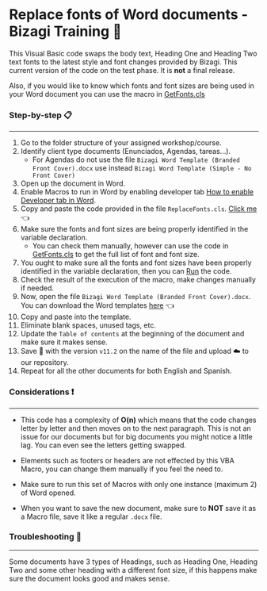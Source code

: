 # Replace fonts of Word documents - Bizagi Training :robot:

This Visual Basic code swaps the body text, Heading One and Heading Two text fonts to the latest style and font changes provided by Bizagi.
This current version of the code on the test phase. It is **not** a final release.

Also, if you would like to know which fonts and font sizes are being used in your Word document you can use the macro in [GetFonts.cls](https://github.com/sebasgraciavalderrama/BizagiTraining/blob/main/GetFonts.cls)

### Step-by-step :clipboard:
***
1. Go to the folder structure of your assigned workshop/course.
2. Identify client type documents (Enunciados, Agendas, tareas...).
    - For Agendas do not use the file `Bizagi Word Template (Branded Front Cover).docx` use instead `Bizagi Word Template (Simple - No Front Cover)`
3. Open up the document in Word.
4. Enable Macros to run in Word by enabling developer tab [How to enable Developer tab in Word](https://support.microsoft.com/en-us/office/show-the-developer-tab-in-word-e356706f-1891-4bb8-8d72-f57a51146792).
5. Copy and paste the code provided in the file `ReplaceFonts.cls`. [Click me](https://postimg.cc/RW3HRKGP) :point_left:
6. Make sure the fonts and font sizes are being properly identified in the variable declaration.
    - You can check them manually, however can use the code in [GetFonts.cls](https://github.com/sebasgraciavalderrama/BizagiTraining/blob/main/GetFonts.cls) to get the full list of font and font size.
7. You ought to make sure all the fonts and font sizes have been properly identified in the variable declaration, then you can [Run](https://postimg.cc/F1Rs3mTp) the code.
8. Check the result of the execution of the macro, make changes manually if needed.
9. Now, open the file `Bizagi Word Template (Branded Front Cover).docx`. You can download the Word templates [here](https://bizagi.sharepoint.com/Pages/Forms/AllItems.aspx?siteid=%7BCFD9BA7B%2DE65E%2D4228%2DA709%2DFEB91696C9CB%7D&webid=%7BC6B5A423%2D1643%2D414B%2D821D%2DE404DF90DA55%7D&uniqueid=%7B9D57DEE8%2D61EF%2D46E6%2DBAE7%2DA958853386FC%7D&viewid=55c00160%2D9775%2D4a27%2D9615%2Dee13acb4086e&id=%2FPages%2FSales%20enablement%2FDocuments%2FBrand%20Templates%2FWord%20Templates) :point_left: 
10. Copy and paste into the template.
11. Eliminate blank spaces, unused tags, etc.
12. Update the `Table of contents` at the beginning of the document and make sure it makes sense.
13. Save :floppy_disk: with the version `v11.2` on the name of the file and upload :cloud: to our repository.
14. Repeat for all the other documents for both English and Spanish.


### Considerations :heavy_exclamation_mark:
***
+ This code has a complexity of **O(n)** which means that the code changes letter by letter and then moves on to the next paragraph. This is not an issue for our documents but for big documents you might notice a little lag. You can even see the letters getting swapped.

+ Elements such as footers or headers are not effected by this VBA Macro, you can change them manually if you feel the need to.

+ Make sure to run this set of Macros with only one instance (maximum 2) of Word opened.

+ When you want to save the new document, make sure to **NOT** save it as a Macro file, save it like a regular `.docx` file.


### Troubleshooting :wrench:
***
Some documents have 3 types of Headings, such as Heading One, Heading Two and some other heading with a different font size, if this happens make sure the document looks good and makes sense.




